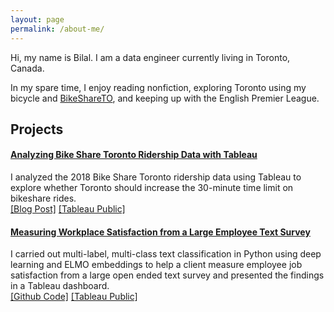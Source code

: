 ```yaml
---
layout: page
permalink: /about-me/
---
```


Hi, my name is Bilal. I am a data engineer currently living in Toronto, Canada.

In my spare time, I enjoy reading nonfiction, exploring Toronto using my bicycle and [BikeShareTO](https://bikesharetoronto.com/), and keeping up with the English Premier League.


## Projects

#### [Analyzing Bike Share Toronto Ridership Data with Tableau](https://bilalmkhan.github.io/toronto-time-limit-bike-share-tableau/)
I analyzed the 2018 Bike Share Toronto ridership data using Tableau to explore whether Toronto should increase the 30-minute time limit on bikeshare rides.<br/>
[[Blog Post]](https://bilalmkhan.github.io/analyzing-toronto-bike-share-data-with-tableau/) [[Tableau Public]](https://public.tableau.com/profile/khanbilalma#!/vizhome/BikeShareTorontoShouldTorontoIncreasethe30-MinuteTimeLimitonBikeShareRides/RidershipByUserType)

#### [Measuring Workplace Satisfaction from a Large Employee Text Survey](https://github.com/bilalmkhan/insight-project)
I carried out multi-label, multi-class text classification in Python using deep learning and ELMO embeddings to help a client measure employee job satisfaction from a large open ended text survey and presented the findings in a Tableau dashboard.<br/>
[[Github Code]](https://github.com/bilalmkhan/insight-project) [[Tableau Public]](https://public.tableau.com/profile/khanbilalma#!/vizhome/Insight_FInal/Dashboard)


